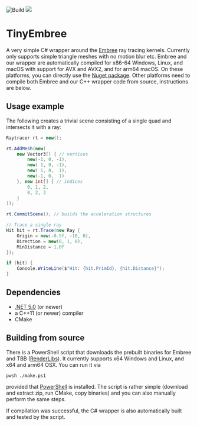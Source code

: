 ![Build](https://github.com/pgrit/TinyEmbree/workflows/Build/badge.svg)
<a href="https://www.nuget.org/packages/TinyEmbree/">
<img src="https://buildstats.info/nuget/TinyEmbree" />
</a>

# TinyEmbree

A very simple C# wrapper around the [Embree](https://www.embree.org/) ray tracing kernels. Currently only supports simple triangle meshes with no motion blur etc.
Embree and our wrapper are automatically compiled for x86-64 Windows, Linux, and macOS with support for AVX and AVX2, and for arm64 macOS. On these platforms, you can directly use the [Nuget package](https://www.nuget.org/packages/TinyEmbree/).
Other platforms need to compile both Embree and our C++ wrapper code from source, instructions are below.

## Usage example

The following creates a trivial scene consisting of a single quad and intersects it with a ray:

```C#
Raytracer rt = new();

rt.AddMesh(new(
    new Vector3[] { // vertices
        new(-1, 0, -1),
        new( 1, 0, -1),
        new( 1, 0,  1),
        new(-1, 0,  1)
    }, new int[] { // indices
        0, 1, 2,
        0, 2, 3
    }
));

rt.CommitScene(); // builds the acceleration structures

// Trace a single ray
Hit hit = rt.Trace(new Ray {
    Origin = new(-0.5f, -10, 0),
    Direction = new(0, 1, 0),
    MinDistance = 1.0f
});

if (hit) {
    Console.WriteLine($"Hit: {hit.PrimId}, {hit.Distance}");
}
```

## Dependencies

- [.NET 5.0](https://dotnet.microsoft.com/) (or newer)
- a C++11 (or newer) compiler
- CMake

## Building from source

There is a PowerShell script that downloads the prebuilt binaries for Embree and TBB ([RenderLibs](https://github.com/pgrit/RenderLibs/)). It currently supports x64 Windows and Linux, and x64 and arm64 OSX. You can run it via
```
pwsh ./make.ps1
```
provided that [PowerShell](https://docs.microsoft.com/en-us/powershell/scripting/install/installing-powershell) is installed. The script is rather simple (download and extract zip, run CMake, copy binaries) and you can also manually perform the same steps.

If compilation was successful, the C# wrapper is also automatically built and tested by the script.
